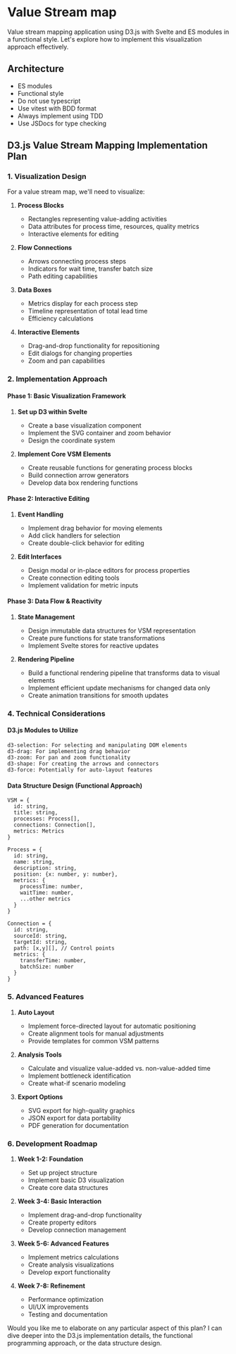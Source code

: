 # Value Stream map

Value stream mapping application using D3.js with Svelte and ES modules in a functional style. Let's explore how to
implement this visualization approach effectively.

## Architecture

- ES modules
- Functional style
- Do not use typescript
- Use vitest with BDD format
- Always implement using TDD
- Use JSDocs for type checking

## D3.js Value Stream Mapping Implementation Plan

### 1. Visualization Design

For a value stream map, we'll need to visualize:

1. **Process Blocks**
   - Rectangles representing value-adding activities
   - Data attributes for process time, resources, quality metrics
   - Interactive elements for editing

2. **Flow Connections**
   - Arrows connecting process steps
   - Indicators for wait time, transfer batch size
   - Path editing capabilities

3. **Data Boxes**
   - Metrics display for each process step
   - Timeline representation of total lead time
   - Efficiency calculations

4. **Interactive Elements**
   - Drag-and-drop functionality for repositioning
   - Edit dialogs for changing properties
   - Zoom and pan capabilities

### 2. Implementation Approach

#### Phase 1: Basic Visualization Framework

1. **Set up D3 within Svelte**
   - Create a base visualization component
   - Implement the SVG container and zoom behavior
   - Design the coordinate system

2. **Implement Core VSM Elements**
   - Create reusable functions for generating process blocks
   - Build connection arrow generators
   - Develop data box rendering functions

#### Phase 2: Interactive Editing

1. **Event Handling**
   - Implement drag behavior for moving elements
   - Add click handlers for selection
   - Create double-click behavior for editing

2. **Edit Interfaces**
   - Design modal or in-place editors for process properties
   - Create connection editing tools
   - Implement validation for metric inputs

#### Phase 3: Data Flow & Reactivity

1. **State Management**
   - Design immutable data structures for VSM representation
   - Create pure functions for state transformations
   - Implement Svelte stores for reactive updates

2. **Rendering Pipeline**
   - Build a functional rendering pipeline that transforms data to visual elements
   - Implement efficient update mechanisms for changed data only
   - Create animation transitions for smooth updates

### 4. Technical Considerations

#### D3.js Modules to Utilize

```
d3-selection: For selecting and manipulating DOM elements
d3-drag: For implementing drag behavior
d3-zoom: For pan and zoom functionality
d3-shape: For creating the arrows and connectors
d3-force: Potentially for auto-layout features
```

#### Data Structure Design (Functional Approach)

```
VSM = {
  id: string,
  title: string,
  processes: Process[],
  connections: Connection[],
  metrics: Metrics
}

Process = {
  id: string,
  name: string,
  description: string,
  position: {x: number, y: number},
  metrics: {
    processTime: number,
    waitTime: number,
    ...other metrics
  }
}

Connection = {
  id: string,
  sourceId: string,
  targetId: string,
  path: [x,y][], // Control points
  metrics: {
    transferTime: number,
    batchSize: number
  }
}
```

### 5. Advanced Features

1. **Auto Layout**
   - Implement force-directed layout for automatic positioning
   - Create alignment tools for manual adjustments
   - Provide templates for common VSM patterns

2. **Analysis Tools**
   - Calculate and visualize value-added vs. non-value-added time
   - Implement bottleneck identification
   - Create what-if scenario modeling

3. **Export Options**
   - SVG export for high-quality graphics
   - JSON export for data portability
   - PDF generation for documentation

### 6. Development Roadmap

1. **Week 1-2: Foundation**
   - Set up project structure
   - Implement basic D3 visualization
   - Create core data structures

2. **Week 3-4: Basic Interaction**
   - Implement drag-and-drop functionality
   - Create property editors
   - Develop connection management

3. **Week 5-6: Advanced Features**
   - Implement metrics calculations
   - Create analysis visualizations
   - Develop export functionality

4. **Week 7-8: Refinement**
   - Performance optimization
   - UI/UX improvements
   - Testing and documentation

Would you like me to elaborate on any particular aspect of this plan? I can dive deeper into the D3.js implementation details, the functional programming approach, or the data structure design.
